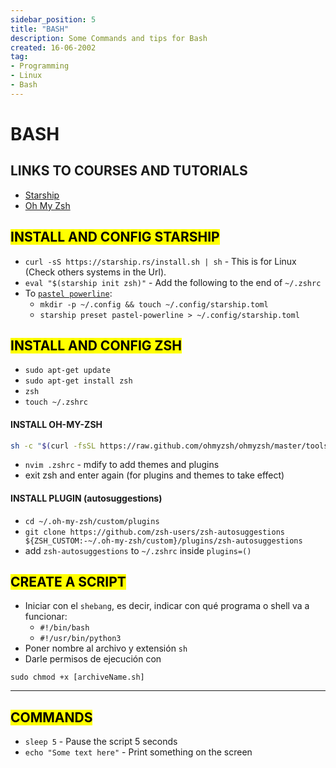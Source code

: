 ```yaml
---
sidebar_position: 5
title: "BASH"
description: Some Commands and tips for Bash
created: 16-06-2002
tag:
- Programming
- Linux
- Bash
---
```

# BASH

## LINKS TO COURSES AND TUTORIALS
- [Starship](https://starship.rs/)
- [Oh My Zsh](https://ohmyz.sh/)

## <mark>INSTALL AND CONFIG STARSHIP</mark>
- `curl -sS https://starship.rs/install.sh | sh` - This is for Linux (Check others systems in the Url). 
- `eval "$(starship init zsh)"` - Add the following to the end of `~/.zshrc`
- To [`pastel powerline`](https://starship.rs/es-es/presets/pastel-powerline.html): 
    - `mkdir -p ~/.config && touch ~/.config/starship.toml`
    - `starship preset pastel-powerline > ~/.config/starship.toml
`

## <mark>INSTALL AND CONFIG ZSH</mark>
- `sudo apt-get update`
- `sudo apt-get install zsh`
- `zsh`
- `touch ~/.zshrc`
#### INSTALL OH-MY-ZSH
```bash
sh -c "$(curl -fsSL https://raw.github.com/ohmyzsh/ohmyzsh/master/tools/install.sh)"
```
- `nvim .zshrc`  - mdify to add themes and plugins
- exit zsh and enter again (for plugins and themes to take effect)
#### INSTALL PLUGIN (autosuggestions)
- `cd ~/.oh-my-zsh/custom/plugins`
- `git clone https://github.com/zsh-users/zsh-autosuggestions ${ZSH_CUSTOM:-~/.oh-my-zsh/custom}/plugins/zsh-autosuggestions`
- add  `zsh-autosuggestions`  to `~/.zshrc` inside `plugins=()`


## <mark>CREATE A SCRIPT</mark>
- Iniciar con el `shebang`, es decir, indicar con qué programa o shell va a funcionar:
  - `#!/bin/bash`
  - `#!/usr/bin/python3`
- Poner nombre al archivo y extensión `sh`
- Darle permisos de ejecución con

```
sudo chmod +x [archiveName.sh]
```

---

## <mark>COMMANDS</mark>

- `sleep 5` - Pause the script 5 seconds
- `echo "Some text here"` - Print something on the screen
